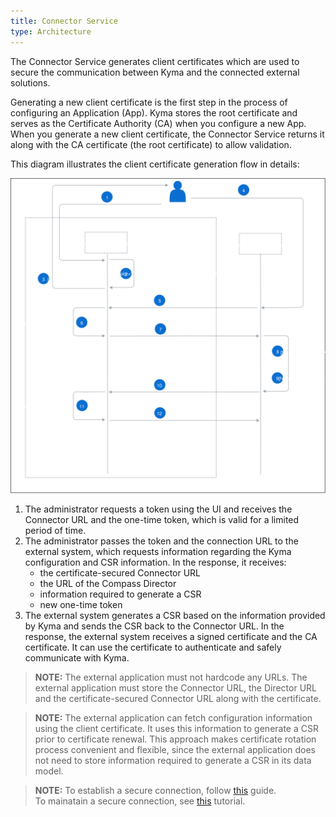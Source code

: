 ```yaml
---
title: Connector Service
type: Architecture
---
```


The Connector Service generates client certificates which are used to secure the communication between Kyma and the connected external solutions.        

Generating a new client certificate is the first step in the process of configuring an Application (App). Kyma stores the root certificate and serves as the Certificate Authority (CA) when you configure a new App. When you generate a new client certificate, the Connector Service returns it along with the CA certificate (the root certificate) to allow validation.  

This diagram illustrates the client certificate generation flow in details:

![Client certificate generation operation flow](assets/001-connection-flow.svg)

1. The administrator requests a token using <!--- the CLI or --> the UI and receives the Connector URL and the one-time token, which is valid for a limited period of time.
2. The administrator passes the token and the connection URL to the external system, which requests information regarding the Kyma configuration and CSR information. In the response, it receives:
    - the certificate-secured Connector URL
    - the URL of the Compass Director
    - information required to generate a CSR
    - new one-time token
3. The external system generates a CSR based on the information provided by Kyma and sends the CSR back to the Connector URL. In the response, the external system receives a signed certificate and the CA certificate. It can use the certificate to authenticate and safely communicate with Kyma.

>**NOTE:** The external application must not hardcode any URLs. The external application must store the Connector URL, the Director URL and the certificate-secured Connector URL along with the certificate. 

>**NOTE:**  The external application can fetch configuration information using the client certificate. It uses this information to generate a CSR prior to certificate renewal. This approach makes certificate rotation process convenient and flexible, since the external application does not need to store information required to generate a CSR in its data model.     

>**NOTE:** To establish a secure connection, follow [this](08-establish-secure-connection-with-compass.md) guide.  
> To mainatain a secure connection, see [this](08-maintain-secure-connection-with-compass.md) tutorial.